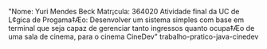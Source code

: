 "Nome: Yuri Mendes Beck Matr¡cula: 364020 
Atividade final da UC de L¢gica de Progama‡Æo: Desenvolver um sistema simples com base em terminal que seja capaz de gerenciar tanto ingressos quanto ocupa‡Æo de uma sala de cinema, para o cinema CineDev"
 trabalho-pratico-java-cinedev
